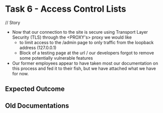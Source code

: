 # Task 6 - Access Control Lists

// Story
* Now that our connection to the site is secure using Transport Layer Security (TLS) through the <PROXY's> proxy we would like 
  * to limit access to the /admin page to only traffic from the loopback address (127.0.0.1) 
  * Block of a testing page at the url /<TEST> our developers forgot to remove some potentially vulnerable features  
*  Our former employees appear to have taken most our documentation on this process and fed it to their fish, but we have attached what we have for now.  

## Expected Outcome

## Old Documentations